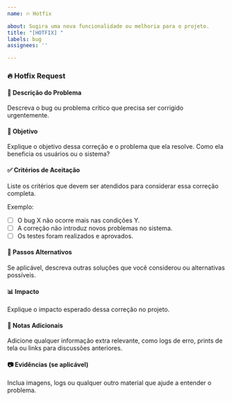 ```yaml
---
name: 🔥 Hotfix

about: Sugira uma nova funcionalidade ou melhoria para o projeto.
title: "[HOTFIX] "
labels: bug
assignees: ''

---
```


### 🔥 Hotfix Request

#### 🔴 Descrição do Problema
Descreva o bug ou problema crítico que precisa ser corrigido urgentemente.

#### 🎯 Objetivo
Explique o objetivo dessa correção e o problema que ela resolve. Como ela beneficia os usuários ou o sistema?

#### ✅ Critérios de Aceitação
Liste os critérios que devem ser atendidos para considerar essa correção completa.

Exemplo:
- [ ] O bug X não ocorre mais nas condições Y.
- [ ] A correção não introduz novos problemas no sistema.
- [ ] Os testes foram realizados e aprovados.

#### 🔄 Passos Alternativos
Se aplicável, descreva outras soluções que você considerou ou alternativas possíveis.

#### 📊 Impacto
Explique o impacto esperado dessa correção no projeto.

#### 📝 Notas Adicionais
Adicione qualquer informação extra relevante, como logs de erro, prints de tela ou links para discussões anteriores.

#### 📷 Evidências (se aplicável)
Inclua imagens, logs ou qualquer outro material que ajude a entender o problema.

